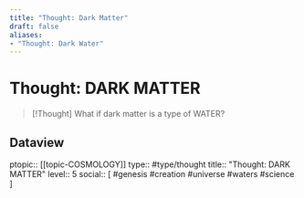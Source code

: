 ```yaml
---
title: "Thought: Dark Matter"
draft: false
aliases:
- "Thought: Dark Water"
---
```

# Thought: DARK MATTER
> [!Thought]
> What if dark matter is a type of WATER?

## Dataview
ptopic:: [[topic-COSMOLOGY]]
type:: #type/thought
title:: "Thought: DARK MATTER"
level:: 5
social:: [ #genesis #creation #universe #waters #science ]